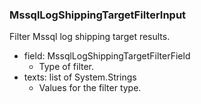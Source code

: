 ### MssqlLogShippingTargetFilterInput
Filter Mssql log shipping target results.

- field: MssqlLogShippingTargetFilterField
  - Type of filter.
- texts: list of System.Strings
  - Values for the filter type.
